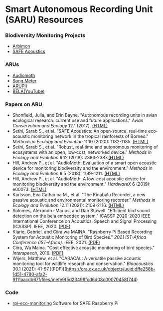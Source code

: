# Smart Autonomous Recording Unit (SARU) Resources

### Biodiversity Monitoring Projects
* [Arbimon](https://arbimon.rfcx.org)
* [SAFE Acoustics](http://acoustics.safeproject.net/)

### ARUs

* [Audiomoth](https://www.openacousticdevices.info/audiomoth)
* [Song Meter](https://www.wildlifeacoustics.com/products/song-meter-sm4)
* [ARUPI](https://www.instructables.com/ARUPi-A-Low-Cost-Automated-Recording-Unit-for-Soun/))
* [BELA](https://www.elecrow.com/blog/how-about-bela-from-kickstarter.html)[(YouTube)](https://youtu.be/Os2ljj1cIog)

### Papers on ARU

* Shonfield, Julia, and Erin Bayne. "Autonomous recording units in avian ecological research: current use and future applications." _Avian Conservation and Ecology_ 12.1 (2017). [(HTML)](http://www.ace-eco.org/vol12/iss1/art14)
* Sethi, Sarab S., et al. "SAFE Acoustics: An open‐source, real‐time eco‐acoustic monitoring network in the tropical rainforests of Borneo." _Methods in Ecology and Evolution_ 11.10 (2020): 1182-1185. [(HTML)](https://besjournals.onlinelibrary.wiley.com/doi/full/10.1111/2041-210X.13438)
* Sethi, Sarab S., et al. "Robust, real‐time and autonomous monitoring of ecosystems with an open, low‐cost, networked device." _Methods in Ecology and Evolution_ 9.12 (2018): 2383-2387.[(HTML)](https://besjournals.onlinelibrary.wiley.com/doi/abs/10.1111/2041-210X.13089)
* Hill, Andrew P., et al. "AudioMoth: Evaluation of a smart open acoustic device for monitoring biodiversity and the environment." _Methods in Ecology and Evolution_ 9.5 (2018): 1199-1211. [(HTML)](https://besjournals.onlinelibrary.wiley.com/doi/abs/10.1111/2041-210X.12955)
* Hill, Andrew P., et al. "AudioMoth: A low-cost acoustic device for monitoring biodiversity and the environment." _HardwareX_ 6 (2019): e00073. [(HTML)](https://www.sciencedirect.com/science/article/pii/S2468067219300306)
* Karlsson, Eva Catharina M., et al. "The Kinabalu Recorder, a new passive acoustic and environmental monitoring recorder." _Methods in Ecology and Evolution_ 12.11 (2021): 2109-2116. [(HTML)](https://besjournals.onlinelibrary.wiley.com/doi/abs/10.1111/2041-210X.13671)
* Solomes, Alexandru-Marius, and Dan Stowell. "Efficient bird sound detection on the bela embedded system." ICASSP 2020-2020 IEEE International Conference on Acoustics, Speech and Signal Processing (ICASSP). IEEE, 2020. [(PDF)](https://ieeexplore.ieee.org/stamp/stamp.jsp?tp=&arnumber=9053533)
* Kiarie, Gabriel, and Ciira wa MAINA. "Raspberry Pi Based Recording System for Acoustic Monitoring of Bird Species." _2021 IST-Africa Conference (IST-Africa)_. IEEE, 2021. [(PDF)](https://idl-bnc-idrc.dspacedirect.org/bitstream/handle/10625/61557/2022-10-01_Raspberry%20Pi%20Based%20Recording%20System%20for.pdf)
* Ciira, Wa Maina. "Cost effective acoustic monitoring of bird species." _Interspeech_, 2016. [(PDF)](https://www.isca-speech.org/archive_v0/Interspeech_2016/pdfs/0746.PDF)
* Wijers, Matthew, et al. "CARACAL: A versatile passive acoustic monitoring tool for wildlife research and conservation." _Bioacoustics_ 30.1 (2021): 41-57.[(PDF)[(https://ora.ox.ac.uk/objects/uuid:dffe258b-1d51-4780-afa2-9111aacdb67f/files/mefe9f5d23498fcd6d08c00070458f744)

### Code
* [rpi-eco-monitoring](https://github.com/sarabsethi/rpi-eco-monitoring) Software for SAFE Raspberry Pi
